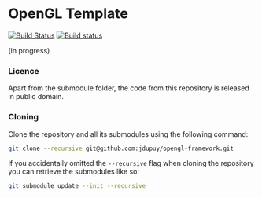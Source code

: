 # OpenGL Template

[![Build Status](https://travis-ci.org/jdupuy/opengl-framework.svg?branch=master)](https://travis-ci.org/jdupuy/opengl-framework)
[![Build status](https://ci.appveyor.com/api/projects/status/19er6t9j73qx1jvs?svg=true)](https://ci.appveyor.com/project/jdupuy/opengl-framework)

(in progress)

### Licence

Apart from the submodule folder, the code from this repository is released in public domain.

### Cloning

Clone the repository and all its submodules using the following command:
```sh
git clone --recursive git@github.com:jdupuy/opengl-framework.git
```

If you accidentally omitted the `--recursive` flag when cloning the repository you can retrieve the submodules like so:
```sh
git submodule update --init --recursive
```





